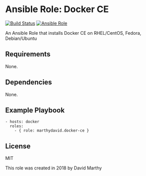 # Ansible Role: Docker CE
[![Build Status](https://travis-ci.org/marthydavid/docker-ce-common-role.svg?branch=master)](https://travis-ci.org/marthydavid/docker-ce-common-role) [![Ansible Role](https://img.shields.io/ansible/role/23628.svg)](https://galaxy.ansible.com/marthydavid/docker-ce)

An Ansible Role that installs Docker CE on RHEL/CentOS, Fedora, Debian/Ubuntu

## Requirements

None.

## Dependencies

None.

## Example Playbook
    - hosts: docker
      roles:
        - { role: marthydavid.docker-ce }

## License

MIT

This role was created in 2018 by David Marthy



